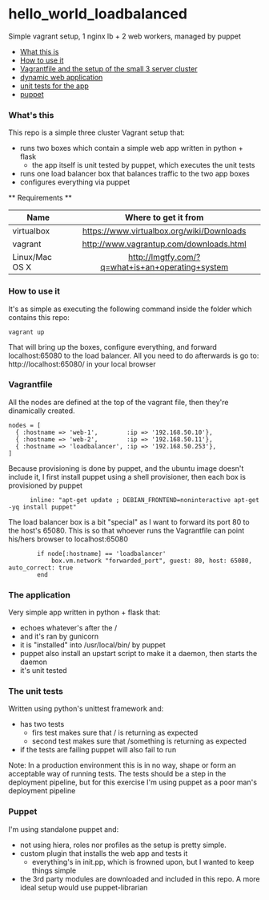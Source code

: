 hello_world_loadbalanced
=========

Simple vagrant setup, 1 nginx lb + 2 web workers, managed by puppet

* [What this is](#huhwhat)
* [How to use it](#how)
* [Vagrantfile and the setup of the small 3 server cluster](#vagrant)
* [dynamic web application](#theapp)
* [unit tests for the app](#thetests)
* [puppet](#thedoll)

### <a name="huhwhat"></a>What's this
This repo is a simple three cluster Vagrant setup that:
 - runs two boxes which contain a simple web app written in python + flask
   - the app itself is unit tested by puppet, which executes the unit tests
 - runs one load balancer box that balances traffic to the two app boxes
 - configures everything via puppet

** Requirements **

| Name        | Where to get it from           |
| ------------- |:-------------:|
| virtualbox      |https://www.virtualbox.org/wiki/Downloads |
| vagrant      | http://www.vagrantup.com/downloads.html | 
| Linux/Mac OS X | http://lmgtfy.com/?q=what+is+an+operating+system |

### <a name="how"></a>How to use it
It's as simple as executing the following command inside the folder which contains this repo:
```
vagrant up
```
That will bring up the boxes, configure everything, and forward localhost:65080 to the load balancer.
All you need to do afterwards is go to: http://localhost:65080/ in your local browser



### <a name="vagrant"></a>Vagrantfile
All the nodes are defined at the top of the vagrant file, then they're dinamically created.
```
nodes = [ 
  { :hostname => 'web-1',        :ip => '192.168.50.10'},
  { :hostname => 'web-2',        :ip => '192.168.50.11'},
  { :hostname => 'loadbalancer', :ip => '192.168.50.253'},
]
```

Because provisioning is done by puppet, and the ubuntu image doesn't include it, I first install puppet using a shell provisioner, then each box is provisioned by puppet
```
      inline: "apt-get update ; DEBIAN_FRONTEND=noninteractive apt-get -yq install puppet"
```

The load balancer box is a bit "special" as I want to forward its port 80 to the host's 65080.
This is so that whoever runs the Vagrantfile can point his/hers browser to localhost:65080
```
        if node[:hostname] == 'loadbalancer'
            box.vm.network "forwarded_port", guest: 80, host: 65080, auto_correct: true
        end
```

### <a name="theapp"></a>The application
Very simple app written in python + flask that:
 - echoes whatever's after the /
 - and it's ran by gunicorn
 - it is "installed" into /usr/local/bin/ by puppet
 - puppet also install an upstart script to make it a daemon, then starts the daemon
 - it's unit tested

### <a name="thetest"></a>The unit tests
Written using python's unittest framework and:
 - has two tests
   - firs test makes sure that / is returning as expected
   - second test makes sure that /something is returning as expected
 - if the tests are failing puppet will also fail to run

Note: In a production environment this is in no way, shape or form an acceptable way of running tests. The tests should be a step in the deployment pipeline, but for this exercise I'm using puppet as a poor man's deployment pipeline 

### <a name="thetest"></a>Puppet
I'm using standalone puppet and:
 - not using hiera, roles nor profiles as the setup is pretty simple.
 - custom plugin that installs the web app and tests it
   - everything's in init.pp, which is frowned upon, but I wanted to keep things simple
 - the 3rd party modules are downloaded and included in this repo. A more ideal setup would use puppet-librarian




